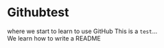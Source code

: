 # Githubtest
where we start to learn to use GitHub 
This is a `test`...\
We learn how to write a README
